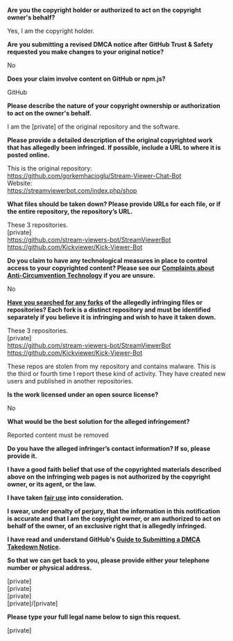 **Are you the copyright holder or authorized to act on the copyright owner's behalf?**

Yes, I am the copyright holder.

**Are you submitting a revised DMCA notice after GitHub Trust & Safety requested you make changes to your original notice?**

No

**Does your claim involve content on GitHub or npm.js?**

GitHub

**Please describe the nature of your copyright ownership or authorization to act on the owner's behalf.**

I am the [private] of the original repository and the software.

**Please provide a detailed description of the original copyrighted work that has allegedly been infringed. If possible, include a URL to where it is posted online.**

This is the original repository:  
https://github.com/gorkemhacioglu/Stream-Viewer-Chat-Bot  
Website:  
https://streamviewerbot.com/index.php/shop

**What files should be taken down? Please provide URLs for each file, or if the entire repository, the repository’s URL.**

These 3 repositories.  
[private]  
https://github.com/stream-viewers-bot/StreamViewerBot  
https://github.com/Kickviewer/Kick-Viewer-Bot

**Do you claim to have any technological measures in place to control access to your copyrighted content? Please see our <a href="https://docs.github.com/articles/guide-to-submitting-a-dmca-takedown-notice#complaints-about-anti-circumvention-technology">Complaints about Anti-Circumvention Technology</a> if you are unsure.**

No

**<a href="https://docs.github.com/articles/dmca-takedown-policy#b-what-about-forks-or-whats-a-fork">Have you searched for any forks</a> of the allegedly infringing files or repositories? Each fork is a distinct repository and must be identified separately if you believe it is infringing and wish to have it taken down.**

These 3 repositories.  
[private]   
https://github.com/stream-viewers-bot/StreamViewerBot  
https://github.com/Kickviewer/Kick-Viewer-Bot  

These repos are stolen from my repository and contains malware. This is the third or fourth time I report these kind of activity. They have created new users and published in another repositories.

**Is the work licensed under an open source license?**

No

**What would be the best solution for the alleged infringement?**

Reported content must be removed

**Do you have the alleged infringer’s contact information? If so, please provide it.**

**I have a good faith belief that use of the copyrighted materials described above on the infringing web pages is not authorized by the copyright owner, or its agent, or the law.**

**I have taken <a href="https://www.lumendatabase.org/topics/22">fair use</a> into consideration.**

**I swear, under penalty of perjury, that the information in this notification is accurate and that I am the copyright owner, or am authorized to act on behalf of the owner, of an exclusive right that is allegedly infringed.**

**I have read and understand GitHub's <a href="https://docs.github.com/articles/guide-to-submitting-a-dmca-takedown-notice/">Guide to Submitting a DMCA Takedown Notice</a>.**

**So that we can get back to you, please provide either your telephone number or physical address.**

[private]  
[private]  
[private]  
[private]/[private]

**Please type your full legal name below to sign this request.**

[private]
